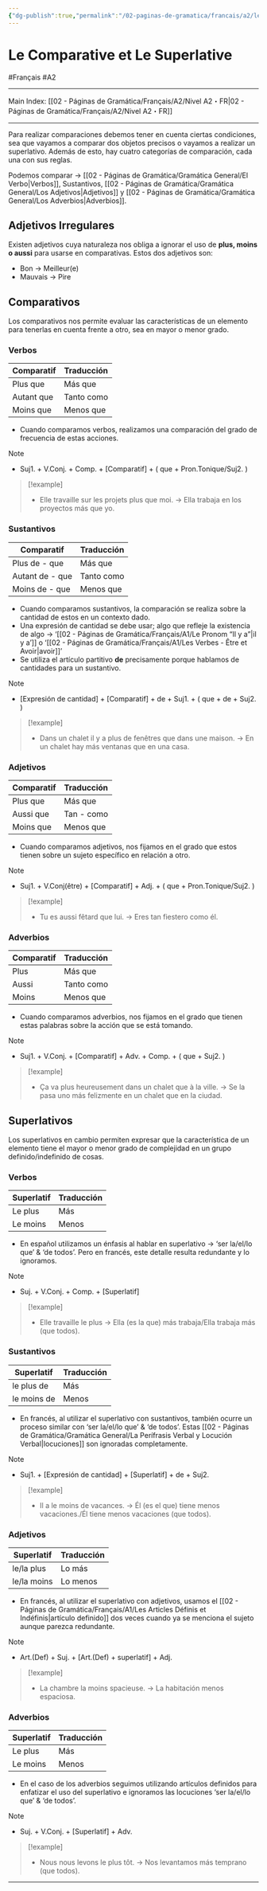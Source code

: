 ```yaml
---
{"dg-publish":true,"permalink":"/02-paginas-de-gramatica/francais/a2/le-comparative-et-le-superlative/"}
---
```


# Le Comparative et Le Superlative
#Français #A2
___
Main Index: [[02 - Páginas de Gramática/Français/A2/Nivel A2・FR\|02 - Páginas de Gramática/Français/A2/Nivel A2・FR]]
___
Para realizar comparaciones debemos tener en cuenta ciertas condiciones, sea que vayamos a comparar dos objetos precisos o vayamos a realizar un superlativo. Además de esto, hay cuatro categorías de comparación, cada una con sus reglas.

Podemos comparar → [[02 - Páginas de Gramática/Gramática General/El Verbo\|Verbos]], Sustantivos, [[02 - Páginas de Gramática/Gramática General/Los Adjetivos\|Adjetivos]] y [[02 - Páginas de Gramática/Gramática General/Los Adverbios\|Adverbios]].
## Adjetivos Irregulares
Existen adjetivos cuya naturaleza nos obliga a ignorar el uso de **plus, moins o aussi** para usarse en comparativas. Estos dos adjetivos son:

- Bon → Meilleur(e)
- Mauvais → Pire
## Comparativos
Los comparativos nos permite evaluar las características de un elemento para tenerlas en cuenta frente a otro, sea en mayor o menor grado.
### Verbos

| Comparatif | Traducción |
| ---------- | ---------- |
| Plus que   | Más que    |
| Autant que | Tanto como |
| Moins que  | Menos que  |
- Cuando comparamos verbos, realizamos una comparación del grado de frecuencia de estas acciones.

> [!note] 
> - Suj1. + V.Conj. + Comp. + [Comparatif] + ( que + Pron.Tonique/Suj2. )

> [!example] 
> - Elle travaille sur les projets plus que moi. → Ella trabaja en los proyectos más que yo.

### Sustantivos

| Comparatif      | Traducción |
| --------------- | ---------- |
| Plus de - que   | Más que    |
| Autant de - que | Tanto como |
| Moins de - que  | Menos que  |
- Cuando comparamos sustantivos, la comparación se realiza sobre la cantidad de estos en un contexto dado.
- Una expresión de cantidad se debe usar; algo que refleje la existencia de algo → ‘[[02 - Páginas de Gramática/Français/A1/Le Pronom “Il y a”\|il y a’]] o ‘[[02 - Páginas de Gramática/Français/A1/Les Verbes - Être et Avoir\|avoir]]’
- Se utiliza el artículo partitivo **de** precisamente porque hablamos de cantidades para un sustantivo.

> [!note]
> 
> - [Expresión de cantidad] + [Comparatif] + de + Suj1. + ( que + de + Suj2. )

> [!example]
> 
> - Dans un chalet il y a plus de fenêtres que dans une maison. → En un chalet hay más ventanas que en una casa.

### Adjetivos

| Comparatif | Traducción |
| ---------- | ---------- |
| Plus que   | Más que    |
| Aussi que  | Tan - como |
| Moins que  | Menos que  |

- Cuando comparamos adjetivos, nos fijamos en el grado que estos tienen sobre un sujeto específico en relación a otro.

> [!note]
> 
> - Suj1. + V.Conj(être) + [Comparatif] + Adj. + ( que + Pron.Tonique/Suj2. )

> [!example]
> 
> - Tu es aussi fêtard que lui. → Eres tan fiestero como él.

### Adverbios

| Comparatif | Traducción |
| ---------- | ---------- |
| Plus       | Más que    |
| Aussi      | Tanto como |
| Moins      | Menos que  |

- Cuando comparamos adverbios, nos fijamos en el grado que tienen estas palabras sobre la acción que se está tomando.

> [!note]
> 
> - Suj1. + V.Conj. + [Comparatif] + Adv. + Comp. + ( que + Suj2. )

> [!example]
> 
> - Ça va plus heureusement dans un chalet que à la ville. → Se la pasa uno más felizmente en un chalet que en la ciudad.

## Superlativos
Los superlativos en cambio permiten expresar que la característica de un elemento tiene el mayor o menor grado de complejidad en un grupo definido/indefinido de cosas.

### Verbos

| Superlatif | Traducción |
| ---------- | ---------- |
| Le plus    | Más        |
| Le moins   | Menos      |
- En español utilizamos un énfasis al hablar en superlativo → ‘ser la/el/lo que’ & ‘de todos’. Pero en francés, este detalle resulta redundante y lo ignoramos.

> [!note]
> 
> - Suj. + V.Conj. + Comp. + [Superlatif]

> [!example]
> 
> - Elle travaille le plus → Ella (es la que) más trabaja/Ella trabaja más (que todos).

### Sustantivos

| Superlatif  | Traducción |
| ----------- | ---------- |
| le plus de  | Más        |
| le moins de | Menos      |
- En francés, al utilizar el superlativo con sustantivos, también ocurre un proceso similar con ‘ser la/el/lo que’ & ‘de todos’. Estas [[02 - Páginas de Gramática/Gramática General/La Perífrasis Verbal y Locución Verbal\|locuciones]] son ignoradas completamente.

> [!note]
> 
> - Suj1. + [Expresión de cantidad] + [Superlatif] + de + Suj2.

> [!example]
> 
> - Il a le moins de vacances. → Él (es el que) tiene menos vacaciones./Él tiene menos vacaciones (que todos).

### Adjetivos

| Superlatif  | Traducción |
| ----------- | ---------- |
| le/la plus  | Lo más     |
| le/la moins | Lo menos   |
- En francés, al utilizar el superlativo con adjetivos, usamos el [[02 - Páginas de Gramática/Français/A1/Les Articles Définis et Indéfinis\|artículo definido]] dos veces cuando ya se menciona el sujeto aunque parezca redundante.

> [!note]
> 
> - Art.(Def) + Suj. + [Art.(Def) + superlatif] + Adj.

> [!example]
> 
> - La chambre la moins spacieuse. → La habitación menos espaciosa.

### Adverbios

| Superlatif | Traducción |
| ---------- | ---------- |
| Le plus    | Más        |
| Le moins   | Menos      |
- En el caso de los adverbios seguimos utilizando artículos definidos para enfatizar el uso del superlativo e ignoramos las locuciones ‘ser la/el/lo que’ & ‘de todos’.

> [!note]
> - Suj. + V.Conj. + [Superlatif] + Adv.

> [!example]
> - Nous nous levons le plus tôt. → Nos levantamos más temprano (que todos).

___
